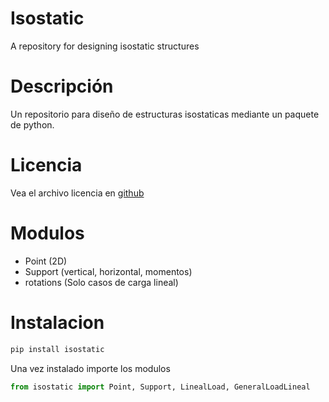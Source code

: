 # Isostatic
A repository for designing isostatic structures

# Descripción
Un repositorio para diseño de estructuras isostaticas mediante un paquete de python. 

# Licencia
Vea el archivo licencia en [github](https://github.com/Rodrigo-A-Jimenez/Isostatic)

# Modulos
- Point (2D)
- Support (vertical, horizontal, momentos)
- rotations (Solo casos de carga lineal)

# Instalacion
```python
pip install isostatic
```

Una vez instalado importe los modulos

```python
from isostatic import Point, Support, LinealLoad, GeneralLoadLineal
```


